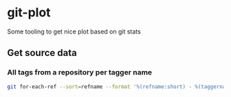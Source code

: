 # git-plot
Some tooling to get nice plot based on git stats

## Get source data

### All tags from a repository per tagger name
```bash
git for-each-ref --sort=refname --format '%(refname:short) - %(taggername) - %(creatordate)' refs/tags | grep -v RC
```
